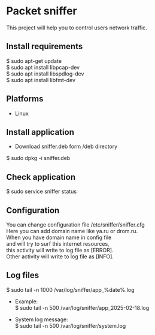# Packet sniffer

This project will help you to control users network traffic.

## Install requirements

$ sudo apt-get update  
$ sudo apt install libpcap-dev  
$ sudo apt install libspdlog-dev  
$ sudo apt install libfmt-dev

## Platforms

* Linux   

## Install application

* Download sniffer.deb form /deb directory  

$ sudo dpkg -i sniffer.deb  

## Check application 

$ sudo service sniffer status  

## Configuration

You can change configuration file /etc/sniffer/sniffer.cfg  
Here you can add domain name like ya.ru or drom.ru.  
When you have domain name in config file    
and will try to surf this internet resources,   
this activity will write to log file as [ERROR].    
Other activity will write to log file as [INFO].    

## Log files   

$ sudo tail -n 1000 /var/log/sniffer/app_%date%.log  

* Example:  
$ sudo tail -n 500 /var/log/sniffer/app_2025-02-18.log  

* System log message:  
$ sudo tail -n 500 /var/log/sniffer/system.log  

